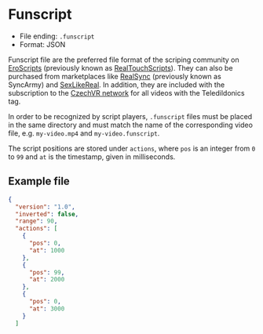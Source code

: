 # Funscript
* File ending: `.funscript`
* Format: JSON

Funscript file are the preferred file format of the scriping community on [EroScripts](https://discuss.eroscripts.com) (previously known as [RealTouchScripts](https://realtouchscripts.com/)). They can also be purchased from marketplaces like [RealSync](https://realsync.us) (previously known as SyncArmy) and [SexLikeReal](https://www.sexlikereal.com/tags/interactive-sex-toys-vr). In addition, they are included with the subscription to the [CzechVR network](https://www.czechvrnetwork.com/tag-teledildonics) for all videos with the Teledildonics tag.

In order to be recognized by script players, `.funscript` files must be placed in the same directory and must match the name of the corresponding video file, e.g. `my-video.mp4` and `my-video.funscript`.

The script positions are stored under `actions`, where `pos` is an integer from `0` to `99` and `at` is the timestamp, given in milliseconds.

## Example file

```json
{
  "version": "1.0",
  "inverted": false,
  "range": 90,
  "actions": [
    {
      "pos": 0,
      "at": 1000
    },
    {
      "pos": 99,
      "at": 2000
    },
    {
      "pos": 0,
      "at": 3000
    }
  ]
  ```
